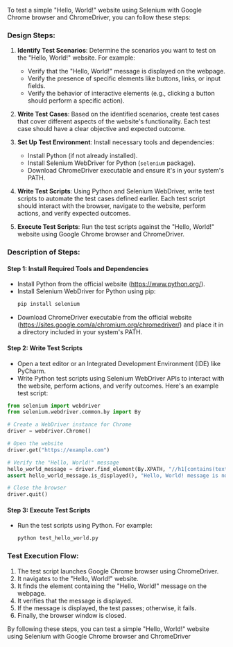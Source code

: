 To test a simple "Hello, World!" website using Selenium with Google Chrome browser and ChromeDriver, you can follow these steps:

### Design Steps:

1. **Identify Test Scenarios**: Determine the scenarios you want to test on the "Hello, World!" website. For example:
   - Verify that the "Hello, World!" message is displayed on the webpage.
   - Verify the presence of specific elements like buttons, links, or input fields.
   - Verify the behavior of interactive elements (e.g., clicking a button should perform a specific action).

2. **Write Test Cases**: Based on the identified scenarios, create test cases that cover different aspects of the website's functionality. Each test case should have a clear objective and expected outcome.

3. **Set Up Test Environment**: Install necessary tools and dependencies:
   - Install Python (if not already installed).
   - Install Selenium WebDriver for Python (`selenium` package).
   - Download ChromeDriver executable and ensure it's in your system's PATH.

4. **Write Test Scripts**: Using Python and Selenium WebDriver, write test scripts to automate the test cases defined earlier. Each test script should interact with the browser, navigate to the website, perform actions, and verify expected outcomes.

5. **Execute Test Scripts**: Run the test scripts against the "Hello, World!" website using Google Chrome browser and ChromeDriver.

### Description of Steps:

#### Step 1: Install Required Tools and Dependencies
- Install Python from the official website (https://www.python.org/).
- Install Selenium WebDriver for Python using pip:
  ```bash
  pip install selenium
  ```
- Download ChromeDriver executable from the official website (https://sites.google.com/a/chromium.org/chromedriver/) and place it in a directory included in your system's PATH.

#### Step 2: Write Test Scripts
- Open a text editor or an Integrated Development Environment (IDE) like PyCharm.
- Write Python test scripts using Selenium WebDriver APIs to interact with the website, perform actions, and verify outcomes. Here's an example test script:

```python
from selenium import webdriver
from selenium.webdriver.common.by import By

# Create a WebDriver instance for Chrome
driver = webdriver.Chrome()

# Open the website
driver.get("https://example.com")

# Verify the "Hello, World!" message
hello_world_message = driver.find_element(By.XPATH, "//h1[contains(text(), 'Hello, World!')]")
assert hello_world_message.is_displayed(), "Hello, World! message is not displayed"

# Close the browser
driver.quit()
```

#### Step 3: Execute Test Scripts
- Run the test scripts using Python. For example:
  ```bash
  python test_hello_world.py
  ```

### Test Execution Flow:
1. The test script launches Google Chrome browser using ChromeDriver.
2. It navigates to the "Hello, World!" website.
3. It finds the element containing the "Hello, World!" message on the webpage.
4. It verifies that the message is displayed.
5. If the message is displayed, the test passes; otherwise, it fails.
6. Finally, the browser window is closed.

By following these steps, you can test a simple "Hello, World!" website using Selenium with Google Chrome browser and ChromeDriver
